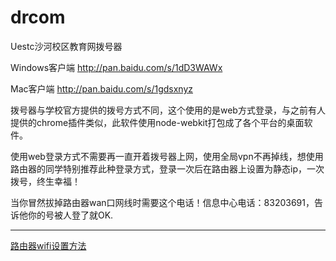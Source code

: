 drcom
=====

Uestc沙河校区教育网拨号器

Windows客户端  http://pan.baidu.com/s/1dD3WAWx

Mac客户端 http://pan.baidu.com/s/1gdsxnyz

拨号器与学校官方提供的拨号方式不同，这个使用的是web方式登录，与之前有人提供的chrome插件类似，此软件使用node-webkit打包成了各个平台的桌面软件。

使用web登录方式不需要再一直开着拨号器上网，使用全局vpn不再掉线，想使用路由器的同学特别推荐此种登录方式，登录一次后在路由器上设置为静态ip，一次拨号，终生幸福！

当你冒然拔掉路由器wan口网线时需要这个电话！信息中心电话：83203691，告诉他你的号被人登了就OK. 

---

[路由器wifi设置方法](https://keith3.github.io/drcom.html)
